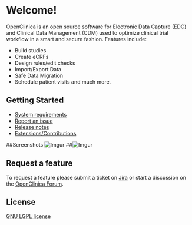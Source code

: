 # Welcome!

OpenClinica is an open source software for Electronic Data Capture (EDC) and Clinical Data Management (CDM) used to optimize clinical trial workflow in a smart and secure fashion. Features include:

- Build studies
- Create eCRFs
- Design rules/edit checks
- Import/Export Data
- Safe Data Migration
- Schedule patient visits and much more.

## Getting Started

- [System requirements](https://docs.openclinica.com/installation/system-requirements)
- [Report an issue](https://jira.openclinica.com/)
- [Release notes](https://docs.openclinica.com/release-notes)
- [Extensions/Contributions](https://community.openclinica.com/extensions)

##Screenshots
![Imgur](http://i.imgur.com/sjQk4Kn.png "Home screen") 
##![Imgur](http://i.imgur.com/zxhCizP.png "Subject Matrix")

## Request a feature

To request a feature please submit a ticket on [Jira](https://jira.openclinica.com/) or start a discussion on the [OpenClinica Forum](http://forums.openclinica.com).

## License

[GNU LGPL license](https://www.openclinica.com/gnu-lgpl-open-source-license)

